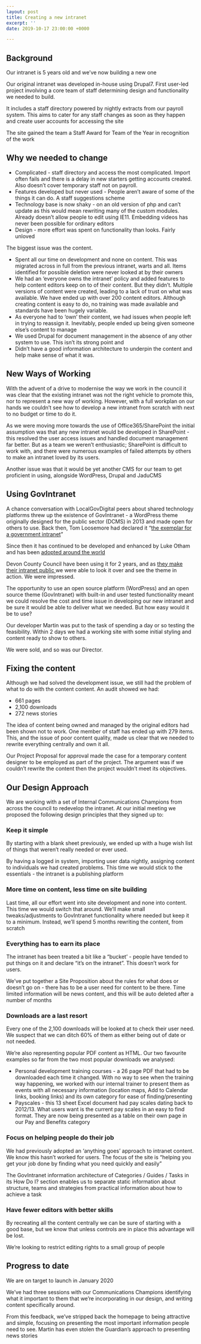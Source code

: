 ```yaml
---
layout: post
title: Creating a new intranet
excerpt: ''
date: 2019-10-17 23:00:00 +0000

---
```

## Background

Our intranet is 5 years old and we’ve now building a new one

Our original intranet was developed in-house using Drupal7. First user-led project involving a core team of staff determining design and functionality we needed to build.

It includes a staff directory powered by nightly extracts from our payroll system. This aims to cater for any staff changes as soon as they happen and create user accounts for accessing the site

The site gained the team a Staff Award for Team of the Year in recognition of the work

## Why we needed to change

* Complicated - staff directory and access the most complicated. Import often fails and there is a delay in new starters getting accounts created. Also doesn’t cover temporary staff not on payroll.
* Features developed but never used - People aren’t aware of some of the things it can do. A staff suggestions scheme
* Technology base is now shaky - on an old version of php and can’t update as this would mean rewriting many of the custom modules. Already doesn’t allow people to edit using IE11. Embedding videos has never been possible for ordinary editors
* Design - more effort was spent on functionality than looks. Fairly unloved

The biggest issue was the content.

* Spent all our time on development and none on content. This was migrated across in full from the previous intranet, warts and all. Items identified for possible deletion were never looked at by their owners
* We had an ‘everyone owns the intranet’ policy and added features to help content editors keep on to of their content. But they didn’t. Multiple versions of content were created, leading to a lack of trust on what was available. We have ended up with over 200 content editors. Although creating content is easy to do, no training was made available and standards have been hugely variable.
* As everyone had to ‘own’ their content, we had issues when people left in trying to reassign it. Inevitably, people ended up being given someone else’s content to manage
* We used Drupal for document management in the absence of any other system to use. This isn’t its strong point and
* Didn’t have a good information architecture to underpin the content and help make sense of what it was.

## New Ways of Working

With the advent of a drive to modernise the way we work in the council it was clear that the existing intranet was not the right vehicle to promote this, nor to represent a new way of working. However, with a full workplan on our hands we couldn’t see how to develop a new intranet from scratch with next to no budget or time to do it.

As we were moving more towards the use of Office365/SharePoint the initial assumption was that any new intranet would be developed in SharePoint - this resolved the user access issues and handled document management far better. But as a team we weren’t enthusiastic; SharePoint is difficult to work with, and there were numerous examples of failed attempts by others to make an intranet loved by its users.

Another issue was that it would be yet another CMS for our team to get proficient in using, alongside WordPress, Drupal and JaduCMS

## Using GovIntranet

A chance conversation with LocalGovDigital peers about shared technology platforms threw up the existence of GovIntranet - a WordPress theme originally designed for the public sector (DCMS) in 2013 and made open for others to use. Back then, Tom Loosemore had declared it “[the exemplar for a government intranet](https://gds.blog.gov.uk/2013/03/18/intranets-dcms/)”

Since then it has continued to be developed and enhanced by Luke Otham and has been [adopted around the world]()

Devon County Council have been using it for 2 years, and as [they make their intranet public ](https://inside.devon.gov.uk)we were able to look it over and see the theme in action. We were impressed.

The opportunity to use an open source platform (WordPress) and an open source theme (GovIntranet) with built-in and user tested functionality meant we could resolve the cost and time issue in developing our new intranet and be sure it would be able to deliver what we needed. But how easy would it be to use?

Our developer Martin was put to the task of spending a day or so testing the feasibility. Within 2 days we had a working site with some initial styling and content ready to show to others.

We were sold, and so was our Director.

## Fixing the content

Although we had solved the development issue, we still had the problem of what to do with the content content. An audit showed we had:

* 661 pages
* 2,100 downloads
* 272 news stories

The idea of content being owned and managed by the original editors had been shown not to work. One member of staff has ended up with 279 items. This, and the issue of poor content quality, made us clear that we needed to rewrite everything centrally and own it all.

Our Project Proposal for approval made the case for a temporary content designer to be employed as part of the project. The argument was if we couldn’t rewrite the content then the project wouldn’t meet its objectives.

## Our Design Approach

We are working with a set of Internal Communications Champions from across the council to redevelop the intranet. At our initial meeting we proposed the following design principles that they signed up to:

### Keep it simple

By starting with a blank sheet previously, we ended up with a huge wish list of things that weren’t really needed or ever used.

By having a logged in system, importing user data nightly, assigning content to individuals we had created problems. This time we would stick to the essentials - the intranet is a publishing platform

### More time on content, less time on site building

Last time, all our effort went into site development and none into content. This time we would switch that around. We’ll make small tweaks/adjustments to GovIntranet functionality where needed but keep it to a minimum. Instead, we’ll spend 5 months rewriting the content, from scratch

### Everything has to earn its place

The intranet has been treated a bit like a “bucket’ - people have tended to put things on it and declare “it’s on the intranet”. This doesn’t work for users.

We’ve put together a Site Proposition about the rules for what does or doesn’t go on - there has to be a user need for content to be there. Time limited information will be news content, and this will be auto deleted after a number of months

### Downloads are a last resort

Every one of the 2,100 downloads will be looked at to check their user need. We suspect that we can ditch 60% of them as either being out of date or not needed.

We’re also representing popular PDF content as HTML. Our two favourite examples so far from the two most popular downloads we analysed:

* Personal development training courses - a 26 page PDF that had to be downloaded each time it changed. With no way to see when the training way happening, we worked with our internal trainer to present them as events with all necessary information (location maps, Add to Calendar links, booking links) and its own category for ease of finding/presenting
* Payscales - this 13 sheet Excel document had pay scales dating back to 2012/13. What users want is the current pay scales in an easy to find format. They are now being presented as a table on their own page in our Pay and Benefits category

### Focus on helping people do their job

We had previously adopted an ‘anything goes’ approach to intranet content. We know this hasn’t worked for users. The focus of the site is “helping you get your job done by finding what you need quickly and easily”

The GovIntranet information architecture of Categories / Guides / Tasks in its How Do I? section enables us to separate static information about structure, teams and strategies from practical information about how to achieve a task

### Have fewer editors with better skills

By recreating all the content centrally we can be sure of starting with a good base, but we know that unless controls are in place this advantage will be lost.

We’re looking to restrict editing rights to a small group of people

## Progress to date

We are on target to launch in January 2020

We’ve had three sessions with our Communications Champions identifying what it important to them that we’re incorporating in our design, and writing content specifically around.

From this feedback, we’ve stripped back the homepage to being attractive and simple, focusing on presenting the most important information people need to see. Martin has even stolen the Guardian’s approach to presenting news stories